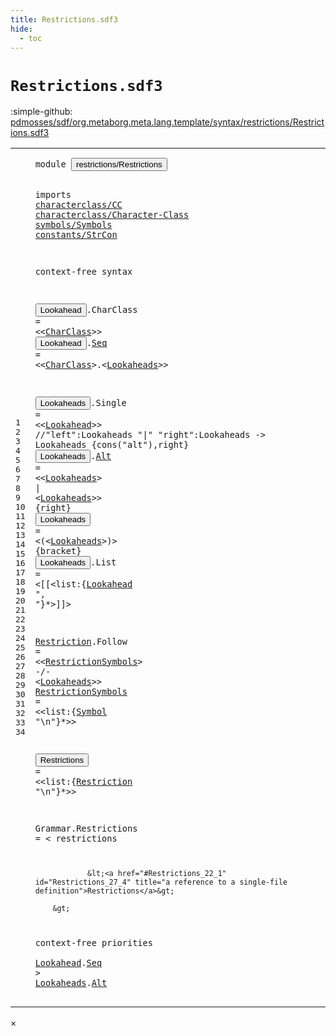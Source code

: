 ```yaml
---
title: Restrictions.sdf3
hide:
  - toc
---
```


# `Restrictions.sdf3`

:simple-github: [pdmosses/sdf/org.metaborg.meta.lang.template/syntax/restrictions/Restrictions.sdf3]

[pdmosses/sdf/org.metaborg.meta.lang.template/syntax/restrictions/Restrictions.sdf3]: https://github.com/pdmosses/sdf/blob/master/org.metaborg.meta.lang.template/syntax/restrictions/Restrictions.sdf3 "The source file on GitHub"

<div class="sdf3"><table class="highlighttable"><tbody><tr><td class="linenos"><div class="linenodiv"><pre><span></span>1
2
3
4
5
6
7
8
9
10
11
12
13
14
15
16
17
18
19
20
21
22
23
24
25
26
27
28
29
30
31
32
33
34
</pre></div></td>
<td class="code"><pre><code><span class="keyword">module</span> <button class="modal-open" id="restrictions/Restrictions_1_8" title="a definition with multiple references" data-urls="../../TemplateLang.sdf3/#restrictions/Restrictions line 10_3; ../../sdf2-core/Sdf2-Syntax.sdf3/#restrictions/Restrictions line 14_9">restrictions/Restrictions</button>
  
<span class="keyword">imports</span> <a href="../../characterclass/CC.sdf3/#characterclass/CC_1_8" id="characterclass/CC_3_9" title="a reference to a single-file definition">characterclass/CC</a> 
                <a href="../../characterclass/Character-Class.sdf3/#characterclass/Character-Class_1_8" id="characterclass/Character-Class_4_3" title="a reference to a single-file definition">characterclass/Character-Class</a>
                <a href="../../symbols/Symbols.sdf3/#symbols/Symbols_1_8" id="symbols/Symbols_5_3" title="a reference to a single-file definition">symbols/Symbols</a> 
                <a href="../../constants/StrCon.sdf3/#constants/StrCon_1_8" id="constants/StrCon_6_3" title="a reference to a single-file definition">constants/StrCon</a>

<span class="keyword">context-free syntax</span>
  
<button class="modal-open" id="Lookahead_10_1" title="a definition with multiple references" data-urls="#Lookahead line 13_23, 17_29, 33_5">Lookahead</button>.<span class="cons_Constructor"><span id="CharClass_10_11" title="a definition with no references">CharClass</span></span> = &lt;&lt;<a href="../../characterclass/Character-Class.sdf3/#CharClass_17_1" id="CharClass_10_25" title="a reference to a single-file definition">CharClass</a>&gt;&gt;
<button class="modal-open" id="Lookahead_11_1" title="a definition with multiple references" data-urls="#Lookahead line 13_23, 17_29, 33_5">Lookahead</button>.<span class="cons_Constructor"><a href="#Seq_33_15" id="Seq_11_11" title="a definition with a single reference">Seq</a></span> = &lt;&lt;<a href="../../characterclass/Character-Class.sdf3/#CharClass_17_1" id="CharClass_11_19" title="a reference to a single-file definition">CharClass</a>&gt;<span class="cons_String">.</span>&lt;<a href="#Lookaheads_13_1" id="Lookaheads_11_31" title="a reference to a single-file definition">Lookaheads</a>&gt;&gt;  

<button class="modal-open" id="Lookaheads_13_1" title="a definition with multiple references" data-urls="#Lookaheads line 11_31, 15_20, 15_35, 16_17, 19_49, 34_5; ../../TemplateLang.sdf3/#Lookaheads line 37_57">Lookaheads</button>.<span class="cons_Constructor"><span id="Single_13_12" title="a definition with no references">Single</span></span> = &lt;&lt;<a href="#Lookahead_10_1" id="Lookahead_13_23" title="a reference to a single-file definition">Lookahead</a>&gt;&gt;
<span class="layout">//"left":Lookaheads "|" "right":Lookaheads -&gt; Lookaheads  {cons("alt"),right}</span>
<button class="modal-open" id="Lookaheads_15_1" title="a definition with multiple references" data-urls="#Lookaheads line 11_31, 15_20, 15_35, 16_17, 19_49, 34_5; ../../TemplateLang.sdf3/#Lookaheads line 37_57">Lookaheads</button>.<span class="cons_Constructor"><a href="#Alt_34_16" id="Alt_15_12" title="a definition with a single reference">Alt</a></span> = &lt;&lt;<a href="#Lookaheads_13_1" id="Lookaheads_15_20" title="a reference to a single-file definition">Lookaheads</a>&gt; <span class="cons_String">|</span> &lt;<a href="#Lookaheads_13_1" id="Lookaheads_15_35" title="a reference to a single-file definition">Lookaheads</a>&gt;&gt; {<span class="keyword">right</span>}
<button class="modal-open" id="Lookaheads_16_1" title="a definition with multiple references" data-urls="#Lookaheads line 11_31, 15_20, 15_35, 16_17, 19_49, 34_5; ../../TemplateLang.sdf3/#Lookaheads line 37_57">Lookaheads</button> = &lt;<span class="cons_String">(</span>&lt;<a href="#Lookaheads_13_1" id="Lookaheads_16_17" title="a reference to a single-file definition">Lookaheads</a>&gt;<span class="cons_String">)</span>&gt; {<span class="keyword">bracket</span>}
<button class="modal-open" id="Lookaheads_17_1" title="a definition with multiple references" data-urls="#Lookaheads line 11_31, 15_20, 15_35, 16_17, 19_49, 34_5; ../../TemplateLang.sdf3/#Lookaheads line 37_57">Lookaheads</button>.<span class="cons_Constructor"><span id="List_17_12" title="a definition with no references">List</span></span> = &lt;<span class="cons_String">[[</span>&lt;<span class="cons_Unquoted"><span id="list_17_23" title="a definition with no references">list</span></span>:{<a href="#Lookahead_10_1" id="Lookahead_17_29" title="a reference to a single-file definition">Lookahead</a> <span class="cons_Lit">", "</span>}*&gt;<span class="cons_String">]]</span>&gt;

<a href="#Restriction_22_24" id="Restriction_19_1" title="a definition with a single reference">Restriction</a>.<span class="cons_Constructor"><span id="Follow_19_13" title="a definition with no references">Follow</span></span> = &lt;&lt;<a href="#RestrictionSymbols_20_1" id="RestrictionSymbols_19_24" title="a reference to a single-file definition">RestrictionSymbols</a>&gt; <span class="cons_String">-/-</span> &lt;<a href="#Lookaheads_13_1" id="Lookaheads_19_49" title="a reference to a single-file definition">Lookaheads</a>&gt;&gt;
<a href="#RestrictionSymbols_19_24" id="RestrictionSymbols_20_1" title="a definition with a single reference">RestrictionSymbols</a> = &lt;&lt;<span class="cons_Unquoted"><span id="list_20_24" title="a definition with no references">list</span></span>:{<a href="../../characterclass/CC.sdf3/#Symbol_7_5" id="Symbol_20_30" title="a reference to a single-file definition">Symbol</a> <span class="cons_Lit">"\n"</span>}*&gt;&gt;
 
<button class="modal-open" id="Restrictions_22_1" title="a definition with multiple references" data-urls="#Restrictions line 27_4; ../../sdf2-core/Sdf2-Syntax.sdf3/#Restrictions line 40_4, 47_4">Restrictions</button> = &lt;&lt;<span class="cons_Unquoted"><span id="list_22_18" title="a definition with no references">list</span></span>:{<a href="#Restriction_19_1" id="Restriction_22_24" title="a reference to a single-file definition">Restriction</a> <span class="cons_Lit">"\n"</span>}*&gt;&gt;
 
<span id="Grammar_24_1" title="a definition with no references">Grammar</span>.<span class="cons_Constructor"><span id="Restrictions_24_9" title="a definition with no references">Restrictions</span></span> = &lt;
        <span class="cons_String">restrictions</span>
        
                &lt;<a href="#Restrictions_22_1" id="Restrictions_27_4" title="a reference to a single-file definition">Restrictions</a>&gt;
        
        &gt;


<span class="keyword">context-free priorities</span>    
    <a href="#Lookahead_10_1" id="Lookahead_33_5" title="a reference to a single-file definition">Lookahead</a>.<span class="cons_Constructor"><a href="#Seq_11_11" id="Seq_33_15" title="a reference to a single-file definition">Seq</a></span> &gt; 
    <a href="#Lookaheads_13_1" id="Lookaheads_34_5" title="a reference to a single-file definition">Lookaheads</a>.<span class="cons_Constructor"><a href="#Alt_15_12" id="Alt_34_16" title="a reference to a single-file definition">Alt</a></span>
</code></pre></td></tr></tbody></table></div>

<div id="modal">
  <div id="modal-content">
    <span id="modal-close">&times;</span>
    <h2 id="modal-h2"></h2>
    <p  id="modal-p"></p>
    <ul id="modal-ul"></ul>
  </div>
</div>
